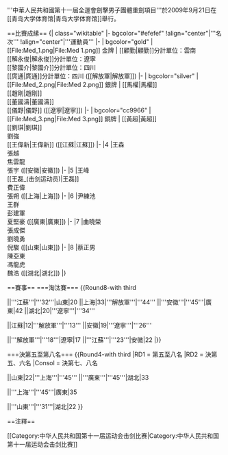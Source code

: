 '''中華人民共和國第十一屆全運會劍擊男子團體重劍項目'''於2009年9月21日在[[青岛大学体育馆|青岛大学体育馆]]舉行。

==比賽成縤==
{| class="wikitable"
|- bgcolor="#efefef"
!align="center"|'''名次'''
!align="center"|'''運動員'''
|-
| bgcolor="gold" | [[File:Med_1.png|File:Med 1.png]] 金牌
| [[顧勤|顧勤]]<ref>分計單位：雲南</ref><br>[[解永俊|解永俊]]<ref>分計單位：遼寧</ref><br>[[黎國介|黎國介]]<ref name="川">分計單位：四川</ref><br>[[庹通|庹通]]<ref name="川">分計單位：四川</ref> ([[解放軍|解放軍]])
|-
| bgcolor="silver" | [[File:Med_2.png|File:Med 2.png]] 銀牌
| [[馬權|馬權]]<br>[[趙剛|趙剛]]<br>[[董國濤|董國濤]]<br>[[儀野|儀野]] ([[遼寧|遼寧]])
|-
| bgcolor="cc9966" | [[File:Med_3.png|File:Med 3.png]] 銅牌
| [[黃超|黃超]]<br>[[劉琪|劉琪]]<br>劉強<br>[[王偉新|王偉新]] ([[江蘇|江蘇]]) 
|-
|4
|王森<br>張越<br>焦雲龍<br>張宇 ([[安徽|安徽]])
|-
|5
|王峰<br>[[王磊_(击剑运动员)|王磊]]<br>費正偉<br>張朔 ([[上海|上海]])
|-
|6
|尹練池<br>王群<br>彭建軍<br>夏堅豪 ([[廣東|廣東]])
|-
|7
|曲曉榮<br>張成傑<br>劉曉勇<br>倪駿 ([[山東|山東]])
|-
|8
|蔡正男<br>陳亞東<br>馮龍虎<br>魏浩 ([[湖北|湖北]])
|}

==賽事==
===淘汰賽===
{{Round8-with third
<!--Date-Place|Team 1|Score 1|Team 2|Score 2 -->
<!--quarter finals  -->
||'''江蘇'''|'''32'''|山東|20
||上海|33|'''解放軍'''|'''44'''
||'''安徽'''|'''45'''|廣東|42
||湖北|20|'''遼寧'''|'''34'''
<!--semi finals  -->
||江蘇|12|'''解放軍'''|'''13'''
||安徽|19|'''遼寧'''|'''26'''
<!--final  -->
||'''解放軍'''|'''18'''|遼寧|17
||'''江蘇'''|'''23'''|安徽|22
|}}

===決第五至第八名===
{{Round4-with third
|RD1 = 第五至八名
|RD2 = 決第五、六名
|Consol = 決第七、八名
<!--Date-Place|Team 1|Score 1|Team 2|Score 2 -->
<!--semi finals  -->
||山東|22|'''上海'''|'''45'''
||'''廣東'''|'''45'''|湖北|33
<!--final  -->
||'''上海'''|'''45'''|廣東|35
<!--third place -->
||'''山東'''|'''31'''|湖北|22
}}

==注釋==
<references/>

[[Category:中华人民共和国第十一届运动会击剑比赛|Category:中华人民共和国第十一届运动会击剑比赛]]